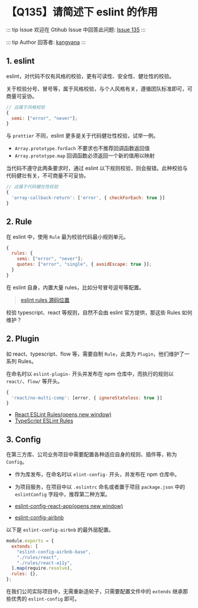 # 【Q135】请简述下 eslint 的作用


::: tip Issue
欢迎在 Gtihub Issue 中回答此问题: [Issue 135](https://github.com/kangyana/daily-question/issues/135)
:::

::: tip Author
回答者: [kangyana](https://github.com/kangyana)
:::
## 1. eslint
eslint，对代码不仅有风格的校验，更有可读性、安全性、健壮性的校验。

关于校验分号、冒号等，属于风格校验，与个人风格有关，遵循团队标准即可，可商量可妥协。
```javascript
// 这属于风格校验
{
  semi: ["error", "never"];
}
```

与 `prettier` 不同，eslint 更多是关于代码健壮性校验，试举一例。

- `Array.prototype.forEach` 不要求也不推荐回调函数返回值
- `Array.prototype.map` 回调函数必须返回一个新的值用以映射

当代码不遵守此两条要求时，通过 eslint 以下规则校验，则会报错。此种校验与代码健壮有关，不可商量不可妥协。
```javascript
// 这属于代码健壮性校验
{
  'array-callback-return': ['error', { checkForEach: true }]
}
```

## 2. Rule
在 eslint 中，使用 `Rule` 最为校验代码最小规则单元。
```javascript
{
  rules: {
    semi: ["error", "never"];
    quotes: ["error", "single", { avoidEscape: true }];
  }
}
```

在 eslint 自身，内置大量 rules，比如分号冒号逗号等配置。

> [eslint rules 源码位置](https://github.com/eslint/eslint/tree/main/lib/rules)

校验 typescript、react 等规则，自然不会由 eslint 官方提供，那这些 Rules 如何维护？

## 2. Plugin
如 react、typescript、flow 等，需要自制 `Rule`，此类为 `Plugin`，他们维护了一系列 Rules。

在命名时以 `eslint-plugin-` 开头并发布在 npm 仓库中，而执行的规则以 `react/`、`flow/` 等开头。
```javascript
{
  'react/no-multi-comp': [error, { ignoreStateless: true }]
}
```

- [React ESLint Rules(opens new window)](https://www.npmjs.com/package/eslint-plugin-react)
- [TypeScript ESLint Rules](https://github.com/typescript-eslint/typescript-eslint/tree/master/packages/eslint-plugin/src/rules)

## 3. Config
在第三方库、公司业务项目中需要配置各种适应自身的规则、插件等，称为 `Config`。

- 作为库发布，在命名时以 `elint-config-` 开头，并发布在 npm 仓库中。
- 为项目服务，在项目中以 `.eslintrc` 命名或者置于项目 `package.json` 中的 `eslintConfig` 字段中，推荐第二种方案。

- [eslint-config-react-app(opens new window)](https://github.com/facebook/create-react-app/tree/main/packages/eslint-config-react-app)
- [eslint-config-airbnb](https://github.com/airbnb/javascript/tree/master/packages/eslint-config-airbnb)

以下是 `eslint-config-airbnb` 的最外层配置。
```javascript
module.exports = {
  extends: [
    "eslint-config-airbnb-base",
    "./rules/react",
    "./rules/react-a11y",
  ].map(require.resolve),
  rules: {},
};
```

在我们公司实际项目中，无需重新造轮子，只需要配置文件中的 `extends` 继承那些优秀的 `eslint-config` 即可。
